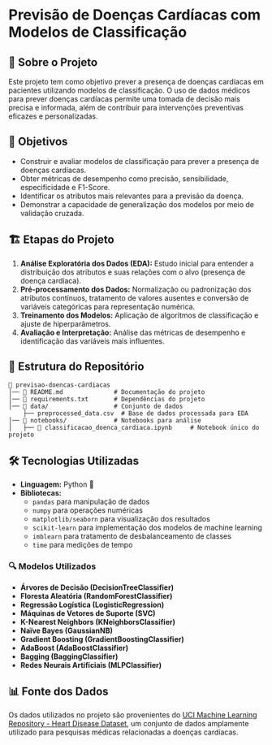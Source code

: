 # Previsão de Doenças Cardíacas com Modelos de Classificação

## 📌 Sobre o Projeto
Este projeto tem como objetivo prever a presença de doenças cardíacas em pacientes utilizando modelos de classificação. O uso de dados médicos para prever doenças cardíacas permite uma tomada de decisão mais precisa e informada, além de contribuir para intervenções preventivas eficazes e personalizadas.

## 🎯 Objetivos
- Construir e avaliar modelos de classificação para prever a presença de doenças cardíacas.
- Obter métricas de desempenho como precisão, sensibilidade, especificidade e F1-Score.
- Identificar os atributos mais relevantes para a previsão da doença.
- Demonstrar a capacidade de generalização dos modelos por meio de validação cruzada.

## 🏗 Etapas do Projeto
1. **Análise Exploratória dos Dados (EDA):** Estudo inicial para entender a distribuição dos atributos e suas relações com o alvo (presença de doença cardíaca).
2. **Pré-processamento dos Dados:** Normalização ou padronização dos atributos contínuos, tratamento de valores ausentes e conversão de variáveis categóricas para representação numérica.
3. **Treinamento dos Modelos:** Aplicação de algoritmos de classificação e ajuste de hiperparâmetros.
4. **Avaliação e Interpretação:** Análise das métricas de desempenho e identificação das variáveis mais influentes.

## 📂 Estrutura do Repositório
```
📂 previsao-doencas-cardiacas
│── 📜 README.md              # Documentação do projeto
│── 📜 requirements.txt       # Dependências do projeto
│── 📂 data/                  # Conjunto de dados
    ├── preprocessed_data.csv  # Base de dados processada para EDA
│── 📂 notebooks/             # Notebooks para análise
│   ├── 📜 classificacao_doenca_cardiaca.ipynb     # Notebook único do projeto
```

## 🛠 Tecnologias Utilizadas
- **Linguagem:** Python 🐍
- **Bibliotecas:**
  - `pandas` para manipulação de dados
  - `numpy` para operações numéricas
  - `matplotlib/seaborn` para visualização dos resultados
  - `scikit-learn` para implementação dos modelos de machine learning
  - `imblearn` para tratamento de desbalanceamento de classes
  - `time` para medições de tempo

### 🔍 Modelos Utilizados
- **Árvores de Decisão (DecisionTreeClassifier)**
- **Floresta Aleatória (RandomForestClassifier)**
- **Regressão Logística (LogisticRegression)**
- **Máquinas de Vetores de Suporte (SVC)**
- **K-Nearest Neighbors (KNeighborsClassifier)**
- **Naïve Bayes (GaussianNB)**
- **Gradient Boosting (GradientBoostingClassifier)**
- **AdaBoost (AdaBoostClassifier)**
- **Bagging (BaggingClassifier)**
- **Redes Neurais Artificiais (MLPClassifier)**

## 📊 Fonte dos Dados
Os dados utilizados no projeto são provenientes do [UCI Machine Learning Repository - Heart Disease Dataset](https://archive.ics.uci.edu/dataset/45/heart+disease), um conjunto de dados amplamente utilizado para pesquisas médicas relacionadas a doenças cardíacas.

